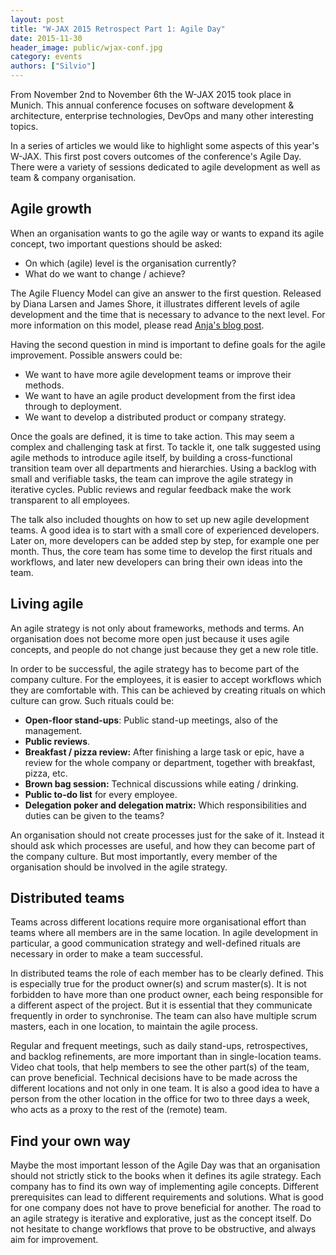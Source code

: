```yaml
---
layout: post
title: "W-JAX 2015 Retrospect Part 1: Agile Day"
date: 2015-11-30
header_image: public/wjax-conf.jpg
category: events
authors: ["Silvio"]
---
```


From November 2nd to November 6th the W-JAX 2015 took place in Munich. This annual conference focuses on software development & architecture, enterprise technologies, DevOps and many other interesting topics.

In a series of articles we would like to highlight some aspects of this year's W-JAX. This first post covers outcomes of the conference's Agile Day. There were a variety of sessions dedicated to agile development as well as team & company organisation.

## Agile growth

When an organisation wants to go the agile way or wants to expand its agile concept, two important questions should be asked:

* On which (agile) level is the organisation currently?
* What do we want to change / achieve?

The Agile Fluency Model can give an answer to the first question. Released by Diana Larsen and James Shore, it illustrates different levels of agile development and the time that is necessary to advance to the next level. For more information on this model, please read [Anja's blog post](/blog/methods-and-tools/epages-turns-agile/).

Having the second question in mind is important to define goals for the agile improvement. Possible answers could be:

* We want to have more agile development teams or improve their methods.
* We want to have an agile product development from the first idea through to deployment.
* We want to develop a distributed product or company strategy.

Once the goals are defined, it is time to take action. This may seem a complex and challenging task at first. To tackle it, one talk suggested using agile methods to introduce agile itself, by building a cross-functional transition team over all departments and hierarchies. Using a backlog with small and verifiable tasks, the team can improve the agile strategy in iterative cycles. Public reviews and regular feedback make the work transparent to all employees.

The talk also included thoughts on how to set up new agile development teams. A good idea is to start with a small core of experienced developers. Later on, more developers can be added step by step, for example one per month. Thus, the core team has some time to develop the first rituals and workflows, and later new developers can bring their own ideas into the team.

## Living agile

An agile strategy is not only about frameworks, methods and terms. An organisation does not become more open just because it uses agile concepts, and people do not change just because they get a new role title.

In order to be successful, the agile strategy has to become part of the company culture. For the employees, it is easier to accept workflows which they are comfortable with. This can be achieved by creating rituals on which culture can grow. Such rituals could be:

* **Open-floor stand-ups**: Public stand-up meetings, also of the management.
* **Public reviews**.
* **Breakfast / pizza review:** After finishing a large task or epic, have a review for the whole company or department, together with breakfast, pizza, etc.
* **Brown bag session:** Technical discussions while eating / drinking.
* **Public to-do list** for every employee.
* **Delegation poker and delegation matrix:** Which responsibilities and duties can be given to the teams?

An organisation should not create processes just for the sake of it. Instead it should ask which processes are useful, and how they can become part of the company culture. But most importantly, every member of the organisation should be involved in the agile strategy.

## Distributed teams

Teams across different locations require more organisational effort than teams where all members are in the same location. In agile development in particular, a good communication strategy and well-defined rituals are necessary in order to make a team successful.

In distributed teams the role of each member has to be clearly defined. This is especially true for the product owner(s) and scrum master(s). It is not forbidden to have more than one product owner, each being responsible for a different aspect of the project. But it is essential that they communicate frequently in order to synchronise. The team can also have multiple scrum masters, each in one location, to maintain the agile process.

Regular and frequent meetings, such as daily stand-ups, retrospectives, and backlog refinements, are more important than in single-location teams. Video chat tools, that help members to see the other part(s) of the team, can prove beneficial. Technical decisions have to be made across the different locations and not only in one team. It is also a good idea to have a person from the other location in the office for two to three days a week, who acts as a proxy to the rest of the (remote) team.

## Find your own way

Maybe the most important lesson of the Agile Day was that an organisation should not strictly stick to the books when it defines its agile strategy. Each company has to find its own way of implementing agile concepts. Different prerequisites can lead to different requirements and solutions. What is good for one company does not have to prove beneficial for another. The road to an agile strategy is iterative and explorative, just as the concept itself. Do not hesitate to change workflows that prove to be obstructive, and always aim for improvement.
